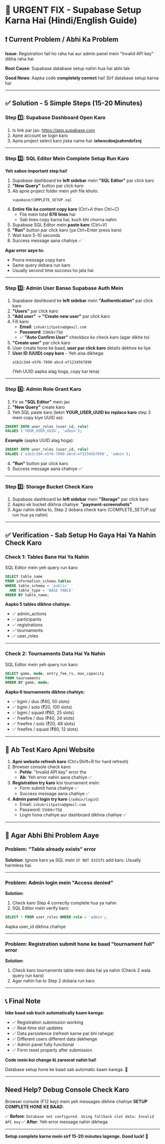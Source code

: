 # 🔧 URGENT FIX - Supabase Setup Karna Hai (Hindi/English Guide)

## ❗ Current Problem / Abhi Ka Problem

**Issue**: Registration fail ho raha hai aur admin panel mein "Invalid API key" dikha raha hai

**Root Cause**: Supabase database setup nahin hua hai abhi tak

**Good News**: Aapka code **completely correct** hai! Sirf database setup karna hai

---

## ✅ Solution - 5 Simple Steps (15-20 Minutes)

### Step 1️⃣: Supabase Dashboard Open Karo

1. Is link par jao: https://app.supabase.com
2. Apne account se login karo
3. Apna project select karo jiska name hai: **ielwxcdoejxahmdsfznj**

---

### Step 2️⃣: SQL Editor Mein Complete Setup Run Karo

**Yeh sabse important step hai!**

1. Supabase dashboard ke **left sidebar** mein **"SQL Editor"** par click karo
2. **"New Query"** button par click karo
3. Ab apne project folder mein yeh file kholo:
   ```
   supabase/COMPLETE_SETUP.sql
   ```
4. **Entire file ka content copy karo** (Ctrl+A then Ctrl+C)
   - File mein total **676 lines** hai
   - Sab lines copy karna hai, kuch bhi chorna nahin
5. Supabase SQL Editor mein **paste karo** (Ctrl+V)
6. **"Run"** button par click karo (ya Ctrl+Enter press karo)
7. Wait karo 5-10 seconds
8. Success message aana chahiye ✅

**Agar error aaye to:**
- Poora message copy karo
- Same query dobara run karo
- Usually second time success ho jata hai

---

### Step 3️⃣: Admin User Banao Supabase Auth Mein

1. Supabase dashboard ke **left sidebar** mein **"Authentication"** par click karo
2. **"Users"** par click karo
3. **"Add user"** → **"Create new user"** par click karo
4. Fill karo:
   - **Email**: `ishukriitpatna@gmail.com`
   - **Password**: `ISHUkr75@`
   - ✅ **"Auto Confirm User"** checkbox ko check karo (agar dikhe to)
5. **"Create user"** par click karo
6. User create hone ke baad, **user par click karo** details dekhne ke liye
7. **User ID (UUID) copy karo** - Yeh aisa dikhega:
   ```
   a1b2c3d4-e5f6-7890-abcd-ef1234567890
   ```
   (Yeh UUID aapka alag hoga, copy kar lena)

---

### Step 4️⃣: Admin Role Grant Karo

1. Fir se **"SQL Editor"** mein jao
2. **"New Query"** create karo
3. Yeh SQL paste karo (lekin **YOUR_USER_UUID ko replace karo** step 3 mein copy kiye UUID se):

```sql
INSERT INTO user_roles (user_id, role) 
VALUES ('YOUR_USER_UUID', 'admin');
```

**Example** (aapka UUID alag hoga):
```sql
INSERT INTO user_roles (user_id, role) 
VALUES ('a1b2c3d4-e5f6-7890-abcd-ef1234567890', 'admin');
```

4. **"Run"** button par click karo
5. Success message aana chahiye ✅

---

### Step 5️⃣: Storage Bucket Check Karo

1. Supabase dashboard ke **left sidebar** mein **"Storage"** par click karo
2. Aapko ek bucket dikhna chahiye: **"payment-screenshots"**
3. Agar nahin dikha to, Step 2 dobara check karo (COMPLETE_SETUP.sql run hua ya nahin)

---

## ✅ Verification - Sab Setup Ho Gaya Hai Ya Nahin Check Karo

### Check 1: Tables Bane Hai Ya Nahin

SQL Editor mein yeh query run karo:

```sql
SELECT table_name 
FROM information_schema.tables 
WHERE table_schema = 'public' 
  AND table_type = 'BASE TABLE'
ORDER BY table_name;
```

**Aapko 5 tables dikhne chahiye:**
- ✅ admin_actions
- ✅ participants
- ✅ registrations
- ✅ tournaments
- ✅ user_roles

---

### Check 2: Tournaments Data Hai Ya Nahin

SQL Editor mein yeh query run karo:

```sql
SELECT game, mode, entry_fee_rs, max_capacity 
FROM tournaments 
ORDER BY game, mode;
```

**Aapko 6 tournaments dikhne chahiye:**
- ✅ bgmi / duo (₹40, 50 slots)
- ✅ bgmi / solo (₹20, 100 slots)
- ✅ bgmi / squad (₹80, 25 slots)
- ✅ freefire / duo (₹40, 24 slots)
- ✅ freefire / solo (₹20, 48 slots)
- ✅ freefire / squad (₹80, 12 slots)

---

## 🎉 Ab Test Karo Apni Website

1. **Apni website refresh karo** (Ctrl+Shift+R for hard refresh)
2. Browser console check karo:
   - **Pehle**: "Invalid API key" error tha
   - **Ab**: Yeh error nahin aana chahiye ✅
3. **Registration try karo** kisi tournament mein:
   - Form submit hona chahiye ✅
   - Success message aana chahiye ✅
4. **Admin panel login try karo** (`/admin/login`):
   - Email: `ishukriitpatna@gmail.com`
   - Password: `ISHUkr75@`
   - Login hona chahiye aur dashboard dikhna chahiye ✅

---

## 🐛 Agar Abhi Bhi Problem Aaye

### Problem: "Table already exists" error

**Solution**: Ignore karo ya SQL mein `IF NOT EXISTS` add karo. Usually harmless hai.

---

### Problem: Admin login mein "Access denied"

**Solution**: 
1. Check karo Step 4 correctly complete hua ya nahin
2. SQL Editor mein verify karo:
```sql
SELECT * FROM user_roles WHERE role = 'admin';
```
Aapka user_id dikhna chahiye

---

### Problem: Registration submit hone ke baad "tournament full" error

**Solution**: 
1. Check karo tournaments table mein data hai ya nahin (Check 2 wala query run karo)
2. Agar nahin hai to Step 2 dobara run karo

---

## 📞 Final Note

**Iske baad sab kuch automatically kaam karega:**
- ✅ Registration submission working
- ✅ Real-time slot updates
- ✅ Data persistence (refresh karne par bhi rahega)
- ✅ Different users different data dekhenge
- ✅ Admin panel fully functional
- ✅ Form reset properly after submission

**Code mein koi change ki zaroorat nahin hai!** 

Database setup hone ke baad sab automatic kaam karega. 🎉

---

## Need Help? Debug Console Check Karo

Browser console (F12 key) mein yeh messages dikhne chahiye **SETUP COMPLETE HONE KE BAAD**:

✅ **Before**: `Database not configured. Using fallback slot data: Invalid API key`
✅ **After**: Yeh error message nahin dikhega

---

**Setup complete karne mein sirf 15-20 minutes lagenge. Good luck! 🚀**
